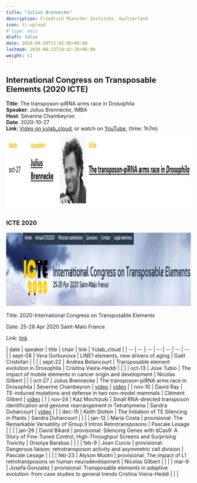 ```yaml
---
title: "Julius Brennecke"
description: Friedrich Miescher Institute, Switzerland
icon: ti-upload
# type: docs
draft: false
date: 2020-08-20T11:02:05+06:00
lastmod: 2020-08-22T10:42:26+06:00
weight: 11
---
```


## International Congress on Transposable Elements (2020 ICTE)


**Title**: The transposon-piRNA arms race in Drosophila     
**Speaker**: Julius Brennecke, IMBA      
**Host**:  Séverine Chambeyron     
**Date**: 2020-10-27   
**Link**: [Video on yulab_cloud](http://159.226.118.232/upload/img/2020_CSHL_videos/2020-icte/20201027-Julius-Brennecke-The-transposon-piRNA-arms-race-in-Drosophila.mp4), or watch on [YouTube](https://youtu.be/mB0jVBqO91s), (time: 1h7m)

<p><a href="http://159.226.118.232/upload/img/2020_CSHL_videos/2020-icte/20201027-Julius-Brennecke-The-transposon-piRNA-arms-race-in-Drosophila.mp4">
  <img src="20201027-Julius-ICTE-post.png" alt="2020-ICTE" width="1000" height="200">
</a></p>


<!--more

<video width="640" height="480" controls>
  <source src="http://159.226.118.232/upload/img/2020_CSHL_videos/2020-icte/20201027-Julius-Brennecke-The-transposon-piRNA-arms-race-in-Drosophila.mp4" type="video/mp4">
</video>
-->


### ICTE 2020

<p><a href="https://icte2020.sciencesconf.org/resource/page/id/9">
  <img src="2020-ICTE-logo.png" alt="2020-ICTE" width="1000" height="200">
</a></p>


Title: 2020-International Congress on Transposable Elements

Date: 25-28 Apr 2020 Saint-Malo France

Link: [link](https://icte2020.sciencesconf.org/resource/page/id/9)

| date | speaker | title | chair | link | Yulab_cloud |
| -- | -- | -- | -- | -- | -- | -- |
| sept-08 | Vera Gorbunova  | LINE1 elements, new drivers of aging | Gaël Cristofari | | |
| sept-22 | Andrea Betancourt | Transposable element evolution in Drosophila | Cristina Vieira-Heddi | | |
| oct-13 | Jose Tubio | The impact of mobile elements in cancer origin and development | Nicolas Gilbert | | 
| oct-27 | Julius Brennecke | The transposon-piRNA arms race in Drosophila | Séverine Chambeyron | [video](https://youtu.be/mB0jVBqO91s) | [video](http://159.226.118.232/upload/img/2020_CSHL_videos/2020-icte/20201027-Julius-Brennecke-The-transposon-piRNA-arms-race-in-Drosophila.mp4) |
| nov-10 | David Ray | TE-induced mutations and defense in two non-model mammals | Clément Gilbert | [video](https://zoom.us/rec/share/C8C9FwDGB6ftymSSLYHusAA9zvXnLJYU3hmxgbl-cbucOTCEHZ55o0fpZQTyyJm_.7xRTALCmX4chdd88) | |
| nov-24 | Kaz Mochizuki | Small RNA-directed transposon identification and genome rearrangement in Tetrahymena | Sandra Duharcourt | [video](https://zoom.us/rec/share/6icT_IHIlrZganPQh_HmF21_HUFW_lglkkYfwZrJIWCXQDt8dU-OlZcI8LZdCssd.3fNoWmVuGth9n-vm) | |
| dec-15 | Keith Slotkin | The Initiation of TE Silencing in Plants | Sandra Duharcourt | | |
| jan-12 | Maria Costa | provisional: The Remarkable Versatility of Group II Intron Retrotransposons | Pascale Lesage | | |
| jan-26 | David Bikard | provisional: Silencing Genes with dCas9: A Story of Fine-Tuned Control, High-Throughput Screens and Surprising Toxicity | Orsolya Barabas | | |
| feb-9 | Joan Curcio | provisional: Dangerous liaison: retrotransposon activity and asymmetric cell division | Pascale Lesage | | |
| feb-23 | Alyson Muotri | provisional: The impact of L1 retrotransposons on human neurodevelopment | Nicolas Gilbert | | |
| mar-9 | Josefa Gonzalez | provisional: Transposable elements in adaptive evolution: from case studies to general trends	Cristina Vieira-Heddi | | |

